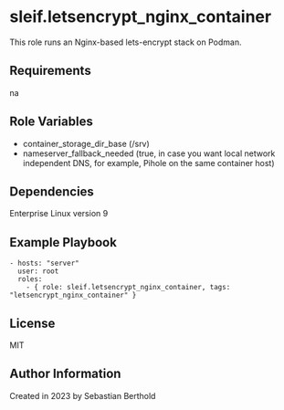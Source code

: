 # sleif.letsencrypt_nginx_container

This role runs an Nginx-based lets-encrypt stack on Podman.

## Requirements

na

## Role Variables

- container_storage_dir_base (/srv)
- nameserver_fallback_needed (true, in case you want local network independent DNS, for example, Pihole on the same container host)

## Dependencies

Enterprise Linux version 9

## Example Playbook

    - hosts: "server"
      user: root
      roles:
        - { role: sleif.letsencrypt_nginx_container, tags: "letsencrypt_nginx_container" }

## License

MIT

## Author Information

Created in 2023 by Sebastian Berthold
